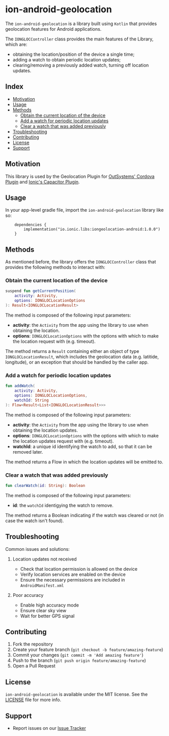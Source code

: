 # ion-android-geolocation

The `ion-android-geolocation` is a library built using `Kotlin` that provides geolocation features for Android applications.

The `IONGLOCController` class provides the main features of the Library, which are:
- obtaining the location/position of the device a single time;
- adding a watch to obtain periodic location updates;
- clearing/removing a previously added watch, turning off location updates.


## Index

- [Motivation](#motivation)
- [Usage](#usage)
- [Methods](#methods)
    - [Obtain the current location of the device](#obtain-the-current-location-of-the-device)
    - [Add a watch for periodic location updates](#add-a-watch-for-periodic-location-updates)
    - [Clear a watch that was added previously](#clear-a-watch-that-was-added-previously)
- [Troubleshooting](#troubleshooting)
- [Contributing](#contributing)
- [License](#license)
- [Support](#support)

## Motivation

This library is used by the Geolocation Plugin for [OutSystems' Cordova Plugin](https://github.com/ionic-team/cordova-outsystems-geolocation) and [Ionic's Capacitor Plugin](https://github.com/ionic-team/outsystems-geolocation).

## Usage

In your app-level gradle file, import the `ion-android-geolocation` library like so:

```
    dependencies {
    	implementation("io.ionic.libs:iongeolocation-android:1.0.0")
	}
```

## Methods

As mentioned before, the library offers the `IONGLOCController` class that provides the following methods to interact with:

### Obtain the current location of the device

```kotlin
suspend fun getCurrentPosition(
    activity: Activity, 
    options: IONGLOCLocationOptions
): Result<IONGLOCLocationResult>
```

The method is composed of the following input parameters:
- **activity**: the `Activity` from the app using the library to use when obtaining the location.
- **options**: `IONGLOCLocationOptions` with the options with which to make the location request with (e.g. timeout).

The method returns a `Result` containing either an object of type `IONGLOCLocationResult`, which includes the geolocation data (e.g. latitide, longitude), or an exception that should be handled by the caller app.

### Add a watch for periodic location updates

```kotlin
fun addWatch(
    activity: Activity,
    options: IONGLOCLocationOptions,
    watchId: String
): Flow<Result<List<IONGLOCLocationResult>>>
```

The method is composed of the following input parameters:
- **activity**: the `Activity` from the app using the library to use when obtaining the location updates.
- **options**: `IONGLOCLocationOptions` with the options with which to make the location updates request with (e.g. timeout).
- **watchId**: a unique id identifying the watch to add, so that it can be removed later.

The method returns a Flow in which the location updates will be emitted to.

### Clear a watch that was added previously

```kotlin
fun clearWatch(id: String): Boolean
```

The method is composed of the following input parameters:
- **id**: the `watchId` identigying the watch to remove.

The method returns a Boolean indicating if the watch was cleared or not (in case the watch isn't found).

## Troubleshooting

Common issues and solutions:

1. Location updates not received
   - Check that location permission is allowed on the device
   - Verify location services are enabled on the device
   - Ensure the necessary permissions are included in `AndroidManifest.xml`

2. Poor accuracy
   - Enable high accuracy mode
   - Ensure clear sky view
   - Wait for better GPS signal

## Contributing

1. Fork the repository
2. Create your feature branch (`git checkout -b feature/amazing-feature`)
3. Commit your changes (`git commit -m 'Add amazing feature'`)
4. Push to the branch (`git push origin feature/amazing-feature`)
5. Open a Pull Request

## License

`ion-android-geolocation` is available under the MIT license. See the [LICENSE](LICENSE) file for more info.

## Support

- Report issues on our [Issue Tracker](https://github.com/ionic-team/IONGeolocationLib-Android/issues)